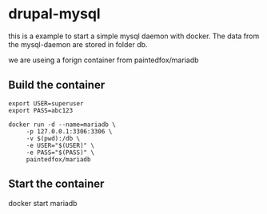 # drupal-mysql

this is a example to start a simple mysql daemon with docker.
The data from the mysql-daemon are stored in folder db.

we are useing a forign container from paintedfox/mariadb

## Build the container

```
export USER=superuser
export PASS=abc123

docker run -d --name=mariadb \
     -p 127.0.0.1:3306:3306 \
     -v $(pwd):/db \
     -e USER="$(USER)" \
     -e PASS="$(PASS)" \
     paintedfox/mariadb

```

## Start the container

docker start mariadb 

